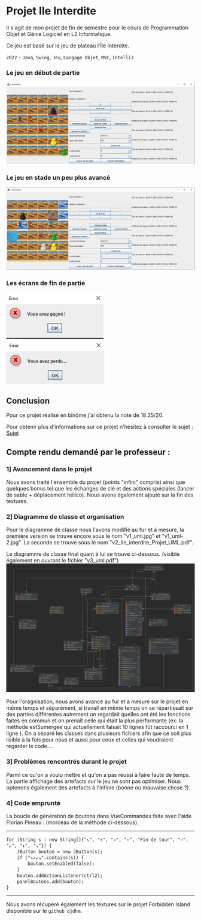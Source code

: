 # Projet Ile Interdite
 
Il s'agit de mon projet de fin de semestre pour le cours de Programmation Objet et Génie Logiciel en L2 Informatique.

Ce jeu est basé sur le jeu de plateau l'Île Interdite.

`2022` - `Java`, `Swing`, `Jeu`, `Langage Objet`, `MVC`, `IntelliJ`

### Le jeu en début de partie
![jeuDebut](Annexe/DebutPartie.png)

### Le jeu en stade un peu plus avancé
![jeuMilieu](Annexe/MilieuPartie.png)

### Les écrans de fin de partie
![jeuWin](Annexe/PartieGagnee.png)
![jeuLose](Annexe/PartiePerdu.png)

## Conclusion

Pour ce projet réalisé en binôme j'ai obtenu la note de 18.25/20.

Pour obtenir plus d'informations sur ce projet n'hésitez à consulter le sujet : [Sujet](https://github.com/Julien-LG/Projet-Ile-Interdite/blob/main/projet.pdf)

## Compte rendu demandé par le professeur :

### 1] Avancement dans le projet
Nous avons traité l'ensemble du projet (points "infini" compris) ainsi que quelques bonus tel que les échanges de clé et des actions spéciales (lancer de sable + déplacement hélico). Nous avons également ajouté sur la fin des textures.

### 2] Diagramme de classe et organisation
Pour le diagramme de classe nous l'avons modifié au fur et à mesure, la première version se trouve encore sous le nom "v1_uml.jpg" et "v1_uml-2.jpg".
La seconde se trouve sous le nom "v2_Ile_interdite_Projet_UML.pdf".

Le diagramme de classe final quant à lui se trouve ci-dessous. (visible également en ouvrant le fichier "v3_uml.pdf")
![img.png](Projet-Ile-Interdite2.png)

Pour l'oragnisation, nous avons avancé au fur et à mesure sur le projet en même temps et séparément, si travail en même temps on se répartissait sur des parties différentes autrement on regardait quelles ont été les fonctions faites en commun et on prenaît celle qui était la plus performante (ex: la méthode estSumergee qui actuellement faisait 10 lignes fût raccourci en 1 ligne ).
On a séparé les classes dans plusieurs fichiers afin que ce soit plus lisible à la fois pour nous et aussi pour ceux et celles qui voudraient regarder le code....

### 3] Problèmes rencontrés durant le projet
Parmi ce qu'on a voulu mettre et qu'on a pas réussi à faire faute de temps.
La partie affichage des artefacts sur le jeu ne sont pas optimiser. 
Nous optenons également des artefacts à l'infinie (bonne ou mauvaise chose ?).

### 4] Code emprunté

La boucle de génération de boutons dans VueCommandes faite avec l'aide Florian Pineau : (morceau de la méthode ci-dessous).

-----------------------------------------------------
```
for (String s : new String[]{"↖", "↑", "↗", "←", "Fin de tour", "→", "↙", "↓", "↘"}) {
    JButton bouton = new JButton(s);
    if ("↖↗↙↘".contains(s)) {
        bouton.setEnabled(false);
    }
    bouton.addActionListener(ctrl2);
    panelBoutons.add(bouton);
}
```
-----------------------------------------------------
Nous avons récupéré également les textures sur le projet Forbidden Island disponible sur le `github djdhm`.

